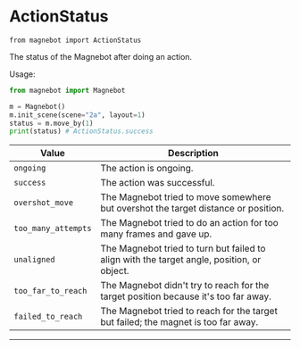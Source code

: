# ActionStatus

`from magnebot import ActionStatus`

The status of the Magnebot after doing an action.

Usage:

```python
from magnebot import Magnebot

m = Magnebot()
m.init_scene(scene="2a", layout=1)
status = m.move_by(1)
print(status) # ActionStatus.success
```

| Value | Description |
| --- | --- |
| `ongoing` | The action is ongoing. |
| `success` | The action was successful. |
| `overshot_move` | The Magnebot tried to move somewhere but overshot the target distance or position. |
| `too_many_attempts` | The Magnebot tried to do an action for too many frames and gave up. |
| `unaligned` | The Magnebot tried to turn but failed to align with the target angle, position, or object. |
| `too_far_to_reach` | The Magnebot didn't try to reach for the target position because it's too far away. |
| `failed_to_reach` | The Magnebot tried to reach for the target but failed; the magnet is too far away. |

***

